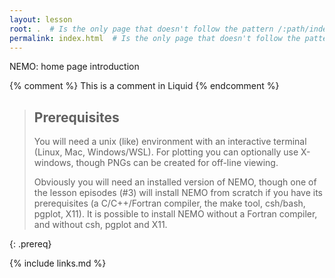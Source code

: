 ```yaml
---
layout: lesson
root: .  # Is the only page that doesn't follow the pattern /:path/index.html
permalink: index.html  # Is the only page that doesn't follow the pattern /:path/index.html
---
```

NEMO: home page introduction

<!-- this is an html comment -->

{% comment %} This is a comment in Liquid {% endcomment %}

> ## Prerequisites
>
> You will need a unix (like) environment with an interactive terminal (Linux, Mac, Windows/WSL).
> For plotting you can optionally use X-windows, though PNGs can be created for off-line viewing.
>
> Obviously you will need an installed version of NEMO, though one of the
> lesson episodes (#3) will install NEMO from scratch if you have its prerequisites
> (a C/C++/Fortran compiler, the make tool, csh/bash, pgplot, X11). It is possible
> to install NEMO without a Fortran compiler, and without csh, pgplot and X11.

{: .prereq}

{% include links.md %}
